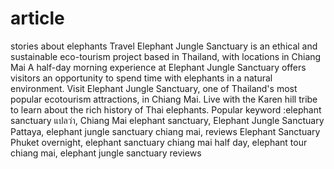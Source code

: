 # article
stories about elephants 
Travel Elephant Jungle Sanctuary is an ethical and sustainable eco-tourism project based in Thailand, with locations in Chiang Mai
A half-day morning experience at Elephant Jungle Sanctuary offers visitors an opportunity to spend time with elephants in a natural environment.
Visit Elephant Jungle Sanctuary, one of Thailand's most popular ecotourism attractions, in Chiang Mai. Live with the Karen hill tribe to learn about the rich history of Thai elephants.
Popular keyword :elephant sanctuary แปลว่า, Chiang Mai elephant sanctuary, Elephant Jungle Sanctuary Pattaya, elephant jungle sanctuary chiang mai, reviews Elephant Sanctuary Phuket overnight, elephant sanctuary chiang mai half day, elephant tour chiang mai, elephant jungle sanctuary reviews
